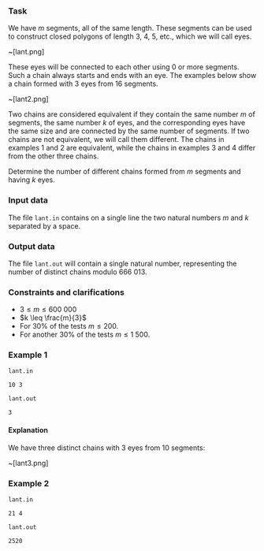 ### Task

We have $m$ segments, all of the same length. These segments can be used to construct closed polygons of length $3$, $4$, $5$, etc., which we will call eyes.

~[lant.png]

These eyes will be connected to each other using $0$ or more segments. Such a chain always starts and ends with an eye. The examples below show a chain formed with $3$ eyes from $16$ segments.

~[lant2.png]

Two chains are considered equivalent if they contain the same number $m$ of segments, the same number $k$ of eyes, and the corresponding eyes have the same size and are connected by the same number of segments. If two chains are not equivalent, we will call them different.
The chains in examples $1$ and $2$ are equivalent, while the chains in examples $3$ and $4$ differ from the other three chains.

Determine the number of different chains formed from $m$ segments and having $k$ eyes.

### Input data

The file `lant.in` contains on a single line the two natural numbers $m$ and $k$ separated by a space.

### Output data

The file `lant.out` will contain a single natural number, representing the number of distinct chains modulo $666 \ 013$.

### Constraints and clarifications

* $3 \leq m \leq 600 \ 000$
* $k \leq \frac{m}{3}$
* For $30\%$ of the tests $m \leq 200$.
* For another $30\%$ of the tests $m \leq 1 \ 500$.

### Example 1

`lant.in`
```
10 3
```

`lant.out`
```
3
```

#### Explanation

We have three distinct chains with $3$ eyes from $10$ segments:

~[lant3.png]

### Example 2

`lant.in`
```
21 4
```

`lant.out`
```
2520
